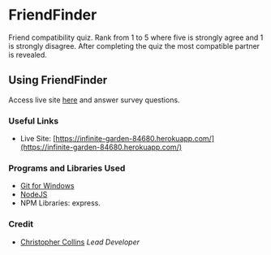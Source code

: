 # FriendFinder

Friend compatibility quiz. Rank from 1 to 5 where five is strongly agree and 1 is strongly disagree. After completing the quiz the most compatible partner is revealed.

## Using FriendFinder

Access live site [here](https://infinite-garden-84680.herokuapp.com/) and answer survey questions. 

### Useful Links
* Live Site: [https://infinite-garden-84680.herokuapp.com/](https://infinite-garden-84680.herokuapp.com/)

### Programs and Libraries Used
* [Git for Windows](https://gitforwindows.org/)
* [NodeJS](https://nodejs.org/en/download/)
* NPM Libraries: express.

### Credit
* [Christopher Collins](https://ccollins.io) *Lead Developer*